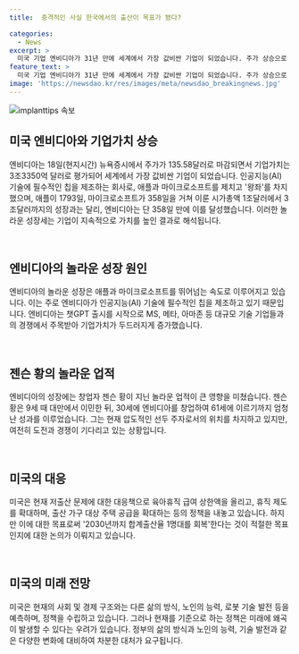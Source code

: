 ```yaml
---
title:  충격적인 사실 한국에서의 출산이 목표가 됐다?

categories:
  - News
excerpt: >
  미국 기업 엔비디아가 31년 만에 세계에서 가장 값비싼 기업이 되었습니다. 주가 상승으로 기업가치는 3조3350억 달러로, 애플과 MS를 제쳐 ‘왕좌’를 차지했습니다. 단 358일 만에 3조달러 시가총액을 기록하며 AI 칩을 만드는 회사로 시장을 석권했고, 젠슨 황의 창업 실적 또한 주목받습니다. 미국 정부는 저출산 문제에 대응하기 위해 다양한 대책을 제시하고 있지만, 삶의 방식과 기술 발전을 고려해야 한다는 지적도 나오고 있습니다.
feature_text: >
  미국 기업 엔비디아가 31년 만에 세계에서 가장 값비싼 기업이 되었습니다. 주가 상승으로 기업가치는 3조3350억 달러로, 애플과 MS를 제쳐 ‘왕좌’를 차지했습니다. 단 358일 만에 3조달러 시가총액을 기록하며 AI 칩을 만드는 회사로 시장을 석권했고, 젠슨 황의 창업 실적 또한 주목받습니다. 미국 정부는 저출산 문제에 대응하기 위해 다양한 대책을 제시하고 있지만, 삶의 방식과 기술 발전을 고려해야 한다는 지적도 나오고 있습니다.
image: 'https://newsdao.kr/res/images/meta/newsdao_breakingnews.jpg'
---
```


<p><img src="https://newsdao.kr/res/images/meta/newsdao_breakingnews.jpg" alt="implanttips 속보" /></p>

<h2 data-ke-size="size26">미국 엔비디아와 기업가치 상승</h2>

<p>엔비디아는 18일(현지시간) 뉴욕증시에서 주가가 135.58달러로 마감되면서 기업가치는 3조3350억 달러로 평가되어 세계에서 가장 값비싼 기업이 되었습니다. 인공지능(AI) 기술에 필수적인 칩을 제조하는 회사로, 애플과 마이크로소프트를 제치고 '왕좌'를 차지했으며, 애플이 1793일, 마이크로소프트가 358일을 거쳐 이룬 시가총액 1조달러에서 3조달러까지의 성장과는 달리, 엔비디아는 단 358일 만에 이를 달성했습니다. 이러한 놀라운 성장세는 기업이 지속적으로 가치를 높인 결과로 해석됩니다. </p>

<p data-ke-size="size16">&nbsp;</p>

<h2 data-ke-size="size26">엔비디아의 놀라운 성장 원인</h2>

<p>엔비디아의 놀라운 성장은 애플과 마이크로소프트를 뛰어넘는 속도로 이루어지고 있습니다. 이는 주로 엔비디아가 인공지능(AI) 기술에 필수적인 칩을 제조하고 있기 때문입니다. 엔비디아는 챗GPT 출시를 시작으로 MS, 메타, 아마존 등 대규모 기술 기업들과의 경쟁에서 주목받아 기업가치가 두드러지게 증가했습니다.</p>

<p data-ke-size="size16">&nbsp;</p>

<h2 data-ke-size="size26">젠슨 황의 놀라운 업적</h2>

<p>엔비디아의 성장에는 창업자 젠슨 황이 지닌 놀라운 업적이 큰 영향을 미쳤습니다. 젠슨 황은 9세 때 대만에서 이민한 뒤, 30세에 엔비디아를 창업하여 61세에 이르기까지 엄청난 성과를 이루었습니다. 그는 현재 압도적인 선두 주자로서의 위치를 차지하고 있지만, 여전히 도전과 경쟁이 기다리고 있는 상황입니다.</p>

<p data-ke-size="size16">&nbsp;</p>

<h2 data-ke-size="size26">미국의 대응</h2>

<p>미국은 현재 저출산 문제에 대한 대응책으로 육아휴직 급여 상한액을 올리고, 휴직 제도를 확대하며, 출산 가구 대상 주택 공급을 확대하는 등의 정책을 내놓고 있습니다. 하지만 이에 대한 목표로써 '2030년까지 합계출산율 1명대를 회복'한다는 것이 적절한 목표인지에 대한 논의가 이뤄지고 있습니다.</p>

<p data-ke-size="size16">&nbsp;</p>

<h2 data-ke-size="size26">미국의 미래 전망</h2>

<p>미국은 현재의 사회 및 경제 구조와는 다른 삶의 방식, 노인의 능력, 로봇 기술 발전 등을 예측하며, 정책을 수립하고 있습니다. 그러나 현재를 기준으로 하는 정책은 미래에 왜곡이 발생할 수 있다는 우려가 있습니다. 정부의 삶의 방식과 노인의 능력, 기술 발전과 같은 다양한 변화에 대비하여 차분한 대처가 요구됩니다.</p>

<p data-ke-size="size16">&nbsp;</p>

